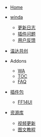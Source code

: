 <!-- WowCube/_sidebar.md-->


* [Home](/ "WowCube")


* [winda](winda/README-ZH.md "winda")
    * [更新日志](winda/docs/UPDATE.md "更新日志")
    * [插件问题](winda/docs/user/faq.md "插件问题")
    * [用户反馈](winda/docs/user/ask.md "用户反馈")

* [温达共创](home/cocreate.md "温达共创")
  
* Addons
    * [WA](addons/wa.md "WA")
    * [TOC](tingfeng/Addons/docs/TOC-format.md "TOC")
	* [FAQ](user/faq.md "FAQ")


* [插件包](suites/README.md "插件包合集")
	* [FF14UI](suites/ff14.md "FF14 UI")

* [资源库](publisher/README.md "听风资源库")
    * [视频更新](home/links.md "视频更新")
    * [图文教程](home/article.md "图文更新")

